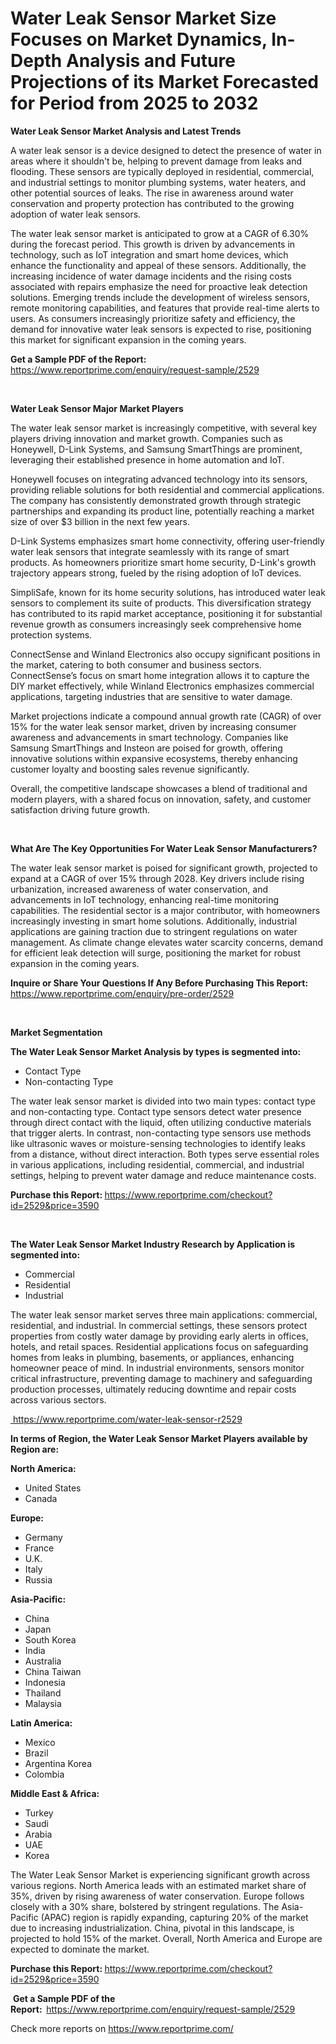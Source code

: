<p><h1>Water Leak Sensor Market Size Focuses on Market Dynamics, In-Depth Analysis and Future Projections of its Market Forecasted for Period from 2025 to 2032</h1></p><p><strong>Water Leak Sensor Market Analysis and Latest Trends</strong></p>
<p><p>A water leak sensor is a device designed to detect the presence of water in areas where it shouldn't be, helping to prevent damage from leaks and flooding. These sensors are typically deployed in residential, commercial, and industrial settings to monitor plumbing systems, water heaters, and other potential sources of leaks. The rise in awareness around water conservation and property protection has contributed to the growing adoption of water leak sensors.</p><p>The water leak sensor market is anticipated to grow at a CAGR of 6.30% during the forecast period. This growth is driven by advancements in technology, such as IoT integration and smart home devices, which enhance the functionality and appeal of these sensors. Additionally, the increasing incidence of water damage incidents and the rising costs associated with repairs emphasize the need for proactive leak detection solutions. Emerging trends include the development of wireless sensors, remote monitoring capabilities, and features that provide real-time alerts to users. As consumers increasingly prioritize safety and efficiency, the demand for innovative water leak sensors is expected to rise, positioning this market for significant expansion in the coming years.</p></p>
<p><strong>Get a Sample PDF of the Report:&nbsp;</strong> <a href="https://www.reportprime.com/enquiry/request-sample/2529?utm_campaign=3008&utm_medium=2&utm_source=Github&utm_content=ia&utm_term=18032025&utm_id=water-leak-sensor">https://www.reportprime.com/enquiry/request-sample/2529</a></p>
<p>&nbsp;</p>
<p><strong>Water Leak Sensor Major Market Players</strong></p>
<p><p>The water leak sensor market is increasingly competitive, with several key players driving innovation and market growth. Companies such as Honeywell, D-Link Systems, and Samsung SmartThings are prominent, leveraging their established presence in home automation and IoT.</p><p>Honeywell focuses on integrating advanced technology into its sensors, providing reliable solutions for both residential and commercial applications. The company has consistently demonstrated growth through strategic partnerships and expanding its product line, potentially reaching a market size of over $3 billion in the next few years.</p><p>D-Link Systems emphasizes smart home connectivity, offering user-friendly water leak sensors that integrate seamlessly with its range of smart products. As homeowners prioritize smart home security, D-Link's growth trajectory appears strong, fueled by the rising adoption of IoT devices.</p><p>SimpliSafe, known for its home security solutions, has introduced water leak sensors to complement its suite of products. This diversification strategy has contributed to its rapid market acceptance, positioning it for substantial revenue growth as consumers increasingly seek comprehensive home protection systems.</p><p>ConnectSense and Winland Electronics also occupy significant positions in the market, catering to both consumer and business sectors. ConnectSense’s focus on smart home integration allows it to capture the DIY market effectively, while Winland Electronics emphasizes commercial applications, targeting industries that are sensitive to water damage.</p><p>Market projections indicate a compound annual growth rate (CAGR) of over 15% for the water leak sensor market, driven by increasing consumer awareness and advancements in smart technology. Companies like Samsung SmartThings and Insteon are poised for growth, offering innovative solutions within expansive ecosystems, thereby enhancing customer loyalty and boosting sales revenue significantly.</p><p>Overall, the competitive landscape showcases a blend of traditional and modern players, with a shared focus on innovation, safety, and customer satisfaction driving future growth.</p></p>
<p>&nbsp;</p>
<p><strong>What Are The Key Opportunities For Water Leak Sensor Manufacturers?</strong></p>
<p><p>The water leak sensor market is poised for significant growth, projected to expand at a CAGR of over 15% through 2028. Key drivers include rising urbanization, increased awareness of water conservation, and advancements in IoT technology, enhancing real-time monitoring capabilities. The residential sector is a major contributor, with homeowners increasingly investing in smart home solutions. Additionally, industrial applications are gaining traction due to stringent regulations on water management. As climate change elevates water scarcity concerns, demand for efficient leak detection will surge, positioning the market for robust expansion in the coming years.</p></p>
<p><strong>Inquire or Share Your Questions If Any Before Purchasing This Report:</strong> <a href="https://www.reportprime.com/enquiry/pre-order/2529?utm_campaign=3008&utm_medium=2&utm_source=Github&utm_content=ia&utm_term=18032025&utm_id=water-leak-sensor">https://www.reportprime.com/enquiry/pre-order/2529</a></p>
<p>&nbsp;</p>
<p><strong>Market Segmentation</strong></p>
<p><strong>The Water Leak Sensor Market Analysis by types is segmented into:</strong></p>
<p><ul><li>Contact Type</li><li>Non-contacting Type</li></ul></p>
<p><p>The water leak sensor market is divided into two main types: contact type and non-contacting type. Contact type sensors detect water presence through direct contact with the liquid, often utilizing conductive materials that trigger alerts. In contrast, non-contacting type sensors use methods like ultrasonic waves or moisture-sensing technologies to identify leaks from a distance, without direct interaction. Both types serve essential roles in various applications, including residential, commercial, and industrial settings, helping to prevent water damage and reduce maintenance costs.</p></p>
<p><strong>Purchase this Report:&nbsp;</strong><a href="https://www.reportprime.com/checkout?id=2529&price=3590&utm_campaign=3008&utm_medium=2&utm_source=Github&utm_content=ia&utm_term=18032025&utm_id=water-leak-sensor">https://www.reportprime.com/checkout?id=2529&price=3590</a></p>
<p>&nbsp;</p>
<p><strong>The Water Leak Sensor Market Industry Research by Application is segmented into:</strong></p>
<p><ul><li>Commercial</li><li>Residential</li><li>Industrial</li></ul></p>
<p><p>The water leak sensor market serves three main applications: commercial, residential, and industrial. In commercial settings, these sensors protect properties from costly water damage by providing early alerts in offices, hotels, and retail spaces. Residential applications focus on safeguarding homes from leaks in plumbing, basements, or appliances, enhancing homeowner peace of mind. In industrial environments, sensors monitor critical infrastructure, preventing damage to machinery and safeguarding production processes, ultimately reducing downtime and repair costs across various sectors.</p></p>
<p><a href="https://www.reportprime.com/water-leak-sensor-r2529?utm_campaign=3008&utm_medium=2&utm_source=Github&utm_content=ia&utm_term=18032025&utm_id=water-leak-sensor">&nbsp;https://www.reportprime.com/water-leak-sensor-r2529</a></p>
<p><strong>In terms of Region, the Water Leak Sensor Market Players available by Region are:</strong></p>
<p>
    <p> <strong> North America: </strong>
        <ul>
            <li>United States</li>
            <li>Canada</li>
        </ul>
        </p> 
    <p> <strong> Europe: </strong>
        <ul>
            <li>Germany</li>
            <li>France</li>
            <li>U.K.</li>
            <li>Italy</li>
            <li>Russia</li>
        </ul>
        </p> 
    <p> <strong> Asia-Pacific: </strong>
        <ul>
            <li>China</li>
            <li>Japan</li>
            <li>South Korea</li>
            <li>India</li>
            <li>Australia</li>
            <li>China Taiwan</li>
            <li>Indonesia</li>
            <li>Thailand</li>
            <li>Malaysia</li>
        </ul>
        </p> 
    <p> <strong> Latin America: </strong>
        <ul>
            <li>Mexico</li>
            <li>Brazil</li>
            <li>Argentina Korea</li>
            <li>Colombia</li>
        </ul>
        </p> 
    <p> <strong> Middle East & Africa: </strong>
        <ul>
            <li>Turkey</li>
            <li>Saudi</li>
            <li>Arabia</li>
            <li>UAE</li>
            <li>Korea</li>
        </ul>
    </p>
    </p>
<p><p>The Water Leak Sensor Market is experiencing significant growth across various regions. North America leads with an estimated market share of 35%, driven by rising awareness of water conservation. Europe follows closely with a 30% share, bolstered by stringent regulations. The Asia-Pacific (APAC) region is rapidly expanding, capturing 20% of the market due to increasing industrialization. China, pivotal in this landscape, is projected to hold 15% of the market. Overall, North America and Europe are expected to dominate the market.</p></p>
<p><strong>Purchase this Report: </strong><a href="https://www.reportprime.com/checkout?id=2529&price=3590&utm_campaign=3008&utm_medium=2&utm_source=Github&utm_content=ia&utm_term=18032025&utm_id=water-leak-sensor">https://www.reportprime.com/checkout?id=2529&price=3590</a></p>
<p>&nbsp;<strong>Get a Sample PDF of the Report:&nbsp;&nbsp;</strong><a href="https://www.reportprime.com/enquiry/request-sample/2529?utm_campaign=3008&utm_medium=2&utm_source=Github&utm_content=ia&utm_term=18032025&utm_id=water-leak-sensor">https://www.reportprime.com/enquiry/request-sample/2529</a></p>
<p><strong></strong></p>
<p>Check more reports on <a href="https://www.reportprime.com/?utm_campaign=3008&utm_medium=2&utm_source=Github&utm_content=ia&utm_term=18032025&utm_id=water-leak-sensor">https://www.reportprime.com/</a></p>